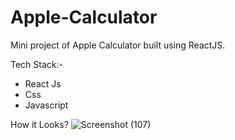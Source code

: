 # Apple-Calculator
Mini project of Apple Calculator built using ReactJS.


 Tech Stack:-
 
 * React Js
 * Css
 * Javascript

How it Looks?
![Screenshot (107)](https://user-images.githubusercontent.com/110033165/222095457-0b3d06a5-62af-4798-b677-4bed731e8949.png)
